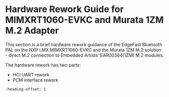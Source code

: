 # Hardware Rework Guide for MIMXRT1060-EVKC and Murata 1ZM M.2 Adapter 

This section is a brief hardware rework guidance of the EdgeFast Bluetooth PAL on the NXP i.MX MIMXRT1060-EVKC and the Murata 1ZM M.2 solution - direct M.2 connection to Embedded Artists’ EAR00364\(1ZM\) M.2 modules.

The hardware rework has two parts:

-   HCI UART rework
-   PCM interface rework


```{include} ../topics/HWRework_MIMXRT1060-EVKCMurata1ZMM2_Adapter.md
:heading-offset: 1
```

